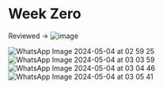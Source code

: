 # Week Zero 

Reviewed -> ![image](https://github.com/prishitaaa/ML-Assignments/assets/113273376/1db1ea17-d549-41c2-acc8-0c5f0266aab6)

![WhatsApp Image 2024-05-04 at 02 59 25](https://github.com/prishitaaa/ML-Assignments/assets/73547408/dab58fc8-d58b-4fba-90ab-be0611afefd9)
![WhatsApp Image 2024-05-04 at 03 03 59](https://github.com/prishitaaa/ML-Assignments/assets/73547408/e07a1246-2c3f-4af6-b977-34f256aa05a6)
![WhatsApp Image 2024-05-04 at 03 04 46](https://github.com/prishitaaa/ML-Assignments/assets/73547408/53eaabda-0459-4d9a-81e0-c54c1dd4283c)
![WhatsApp Image 2024-05-04 at 03 05 41](https://github.com/prishitaaa/ML-Assignments/assets/73547408/7aa06997-92ed-41fb-b52b-197270900655)
